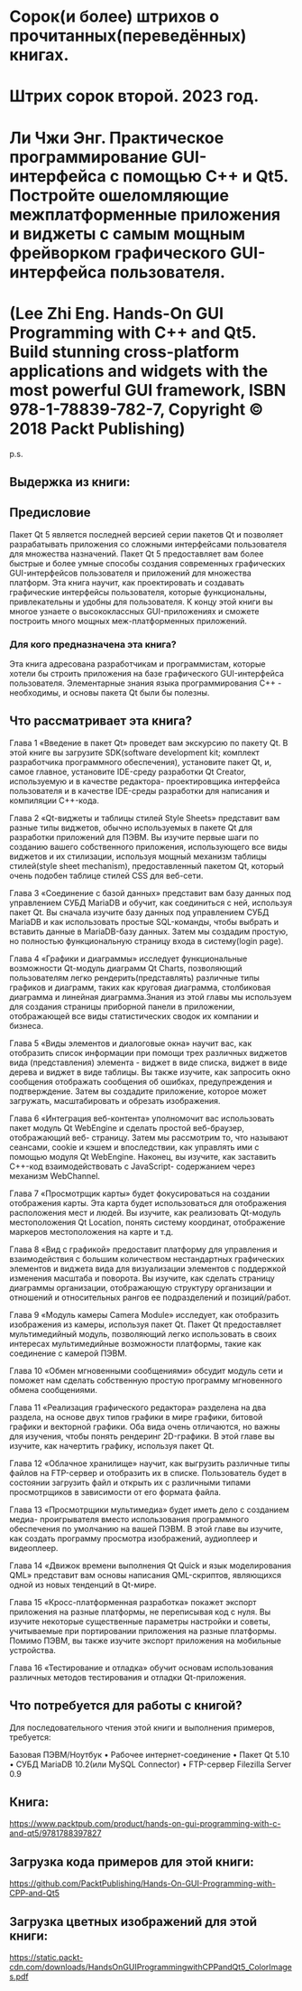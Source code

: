 # Сорок(и более) штрихов о прочитанных(переведённых) книгах. 
# Штрих сорок второй. 2023 год.

# Ли Чжи Энг. Практическое программирование GUI-интерфейса с помощью C++ и Qt5. Постройте ошеломляющие межплатформенные приложения и виджеты с самым мощным фрейворком графического GUI-интерфейса пользователя.
 # (Lee Zhi Eng. Hands-On GUI Programming with C++ and Qt5. Build stunning cross-platform applications and widgets with the most powerful GUI framework, ISBN 978-1-78839-782-7, Copyright © 2018 Packt Publishing)

p.s.

## Выдержка из книги:


## Предисловие

Пакет Qt 5 является последней версией серии пакетов Qt и позволяет разрабатывать приложения со сложными интерфейсами пользователя для множества назначений. Пакет Qt 5 предоставляет вам более быстрые и более умные способы создания современных графических GUI-интерфейсов пользователя и приложений для множества платформ. Эта книга научит, как проектировать и создавать графические интерфейсы пользователя, которые функциональны, привлекательны и удобны для пользователя.
К концу этой книги вы многое узнаете о высококлассных GUI-приложениях и сможете построить много мощных меж-платформенных приложений.
 
### Для кого предназначена эта книга?

 Эта книга адресована разработчикам и программистам, которые хотели бы строить приложения на базе графического GUI-интерфейса пользователя. Элементарные знания языка программирования C++ - необходимы, и основы пакета Qt были бы полезны.
 
## Что рассматривает эта книга?
 
Глава 1 «Введение в пакет Qt» проведет вам экскурсию по пакету Qt. В этой книге вы загрузите SDK(software development kit; комплект разработчика программного обеспечения), установите пакет Qt, и, самое главное, установите IDE-среду разработки Qt Creator, используемую и в качестве редактора- проектировщика интерфейса пользователя и в качестве IDE-среды разработки для написания и компиляции C++-кода.

Глава 2 «Qt-виджеты и таблицы стилей Style Sheets» представит вам разные типы виджетов, обычно используемых в пакете Qt для разработки приложений для ПЭВМ. Вы изучите первые шаги по созданию вашего собственного приложения, использующего все виды виджетов и их стилизации, используя мощный механизм таблицы стилей(style sheet mechanism), предоставленный пакетом Qt, который очень подобен таблице стилей CSS для веб-сети.

Глава 3 «Соединение с базой данных» представит вам базу данных под управлением СУБД MariaDB и обучит, как соединиться с ней, используя пакет Qt. Вы сначала изучите базу данных под управлением СУБД MariaDB и как использовать простые SQL-команды, чтобы выбрать и вставить данные в MariaDB-базу данных. Затем мы создадим простую, но полностью функциональную страницу входа в систему(login page).

Глава 4 «Графики и диаграммы» исследует функциональные возможности Qt-модуль диаграмм Qt Charts, позволяющий пользователям легко рендерить(представлять) различные типы графиков и диаграмм, таких как круговая диаграмма, столбиковая диаграмма и линейная диаграмма.Знания из этой главы мы используем для создания страницы приборной панели в приложении, отображающей все виды статистических сводок их компании и бизнеса.

Глава 5 «Виды элементов и диалоговые окна» научит вас, как отобразить список информации при помощи трех различных виджетов вида (представления) элемента - виджет в виде списка, виджет в виде дерева и виджет в виде таблицы. Вы также изучите, как запросить окно сообщения отображать сообщения об ошибках, предупреждения и подтверждение. Затем вы создадите приложение, которое может загружать, масштабировать и обрезать изображения.

Глава 6 «Интеграция веб-контента» уполномочит вас использовать пакет модуль Qt WebEngine и сделать простой веб-браузер, отображающий веб- страницу. Затем мы рассмотрим то, что называют сеансами, cookie и кэшем и впоследствии, как управлять ими с помощью модуля Qt WebEngine. Наконец, вы изучите, как заставить C++-код взаимодействовать с JavaScript- содержанием через механизм WebChannel.

Глава 7 «Просмотрщик карты» будет фокусироваться на создании отображения карты. Эта карта будет использоваться для отображения расположения мест и людей. Вы изучите, как реализовать Qt-модуль местоположения Qt Location, понять систему координат, отображение маркеров местоположения на карте и т.д.

Глава 8 «Вид с графикой» предоставит платформу для управления и взаимодействия с большим количеством нестандартных графических элементов и виджета вида для визуализации элементов с поддержкой изменения масштаба и поворота. Вы изучите, как сделать страницу диаграммы организации, отображающую структуру организации и отношений и относительных рангов ее подразделений и позиций/работ.

Глава 9 «Модуль камеры Camera Module» исследует, как отобразить изображения из камеры, используя пакет Qt. Пакет Qt предоставляет мультимедийный модуль, позволяющий легко использовать в своих интересах мультимедийные возможности платформы, такие как соединение с камерой ПЭВМ.

Глава 10 «Обмен мгновенными сообщениями» обсудит модуль сети и поможет нам сделать собственную простую программу мгновенного обмена сообщениями.

Глава 11 «Реализация графического редактора» разделена на два раздела, на основе двух типов графики в мире графики, битовой графики и векторной графики. Оба вида очень отличаются, но важны для изучения, чтобы понять рендеринг 2D-графики. В этой главе вы изучите, как начертить графику, используя пакет Qt.

Глава 12 «Облачное хранилище» научит, как выгрузить различные типы файлов на FTP-сервер и отобразить их в списке. Пользователь будет в состоянии загрузить файл и открыть их с различными типами просмотрщиков в зависимости от его формата файла.

Глава 13 «Просмотрщики мультимедиа» будет иметь дело с созданием медиа- проигрывателя вместо использования программного обеспечения по умолчанию на вашей ПЭВМ. В этой главе вы изучите, как создать программу просмотра изображений, аудиоплеер и видеоплеер.

Глава 14 «Движок времени выполнения Qt Quick и язык моделирования QML» представит вам основы написания QML-скриптов, являющихся одной из новых тенденций в Qt-мире.

Глава 15 «Кросс-платформенная разработка» покажет экспорт приложения на разные платформы, не переписывая код с нуля. Вы изучите некоторые существенные параметры настройки и советы, учитываемые при портировании приложения на разные платформы. Помимо ПЭВМ, вы также изучите экспорт приложения на мобильные устройства.

Глава 16 «Тестирование и отладка» обучит основам использования различных методов тестирования и отладки Qt-приложения.


## Что потребуется для работы с книгой?

Для последовательного чтения этой книги и выполнения примеров, требуется:

Базовая ПЭВМ/Ноутбук
• Рабочее интернет-соединение
• Пакет Qt 5.10
• СУБД MariaDB 10.2(или MySQL Connector) 
• FTP-сервер Filezilla Server 0.9

 
## Книга:
https://www.packtpub.com/product/hands-on-gui-programming-with-c-and-qt5/9781788397827

## Загрузка кода примеров для этой книги:
https://github.com/PacktPublishing/Hands-On-GUI-Programming-with-CPP-and-Qt5

## Загрузка цветных изображений для этой книги:
https://static.packt-cdn.com/downloads/HandsOnGUIProgrammingwithCPPandQt5_ColorImages.pdf


